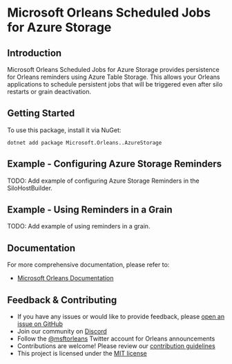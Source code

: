 # Microsoft Orleans Scheduled Jobs for Azure Storage

## Introduction
Microsoft Orleans Scheduled Jobs for Azure Storage provides persistence for Orleans reminders using Azure Table Storage. This allows your Orleans applications to schedule persistent jobs that will be triggered even after silo restarts or grain deactivation.

## Getting Started
To use this package, install it via NuGet:

```shell
dotnet add package Microsoft.Orleans..AzureStorage
```

## Example - Configuring Azure Storage Reminders
TODO: Add example of configuring Azure Storage Reminders in the SiloHostBuilder.

## Example - Using Reminders in a Grain
TODO: Add example of using reminders in a grain.

## Documentation
For more comprehensive documentation, please refer to:
- [Microsoft Orleans Documentation](https://learn.microsoft.com/dotnet/orleans/)

## Feedback & Contributing
- If you have any issues or would like to provide feedback, please [open an issue on GitHub](https://github.com/dotnet/orleans/issues)
- Join our community on [Discord](https://aka.ms/orleans-discord)
- Follow the [@msftorleans](https://twitter.com/msftorleans) Twitter account for Orleans announcements
- Contributions are welcome! Please review our [contribution guidelines](https://github.com/dotnet/orleans/blob/main/CONTRIBUTING.md)
- This project is licensed under the [MIT license](https://github.com/dotnet/orleans/blob/main/LICENSE)
